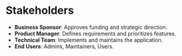 # Stakeholders

- **Business Sponsor**: Approves funding and strategic direction.
- **Product Manager**: Defines requirements and prioritizes features.
- **Technical Team**: Implements and maintains the application.
- **End Users**: Admins, Maintainers, Users.
